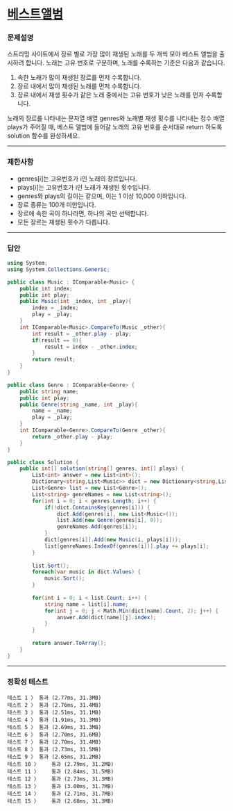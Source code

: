 # <a href="https://school.programmers.co.kr/learn/courses/30/lessons/42579">베스트앨범</a>

### 문제설명

스트리밍 사이트에서 장르 별로 가장 많이 재생된 노래를 두 개씩 모아 베스트 앨범을 출시하려 합니다. 노래는 고유 번호로 구분하며, 노래를 수록하는 기준은 다음과 같습니다.

 1. 속한 노래가 많이 재생된 장르를 먼저 수록합니다.
 2. 장르 내에서 많이 재생된 노래를 먼저 수록합니다.
 3. 장르 내에서 재생 횟수가 같은 노래 중에서는 고유 번호가 낮은 노래를 먼저 수록합니다.

노래의 장르를 나타내는 문자열 배열 genres와 노래별 재생 횟수를 나타내는 정수 배열 plays가 주어질 때, 베스트 앨범에 들어갈 노래의 고유 번호를 순서대로 return 하도록 solution 함수를 완성하세요.

***

### 제한사항

 - genres[i]는 고유번호가 i인 노래의 장르입니다.
 - plays[i]는 고유번호가 i인 노래가 재생된 횟수입니다.
 - genres와 plays의 길이는 같으며, 이는 1 이상 10,000 이하입니다.
 - 장르 종류는 100개 미만입니다.
 - 장르에 속한 곡이 하나라면, 하나의 곡만 선택합니다.
 - 모든 장르는 재생된 횟수가 다릅니다.

***

### 답안
``` csharp
using System;
using System.Collections.Generic;

public class Music : IComparable<Music> {
    public int index;
    public int play;
    public Music(int _index, int _play){
        index = _index;
        play = _play;
    }
    int IComparable<Music>.CompareTo(Music _other){
        int result = _other.play - play;
        if(result == 0){
            result = index - _other.index;
        }
        return result;
    }
}

public class Genre : IComparable<Genre> {
    public string name;
    public int play;
    public Genre(string _name, int _play){
        name = _name;
        play = _play;
    }
    int IComparable<Genre>.CompareTo(Genre _other){
        return _other.play - play;
    }
}

public class Solution {
    public int[] solution(string[] genres, int[] plays) {
        List<int> answer = new List<int>();
        Dictionary<string,List<Music>> dict = new Dictionary<string,List<Music>>();
        List<Genre> list = new List<Genre>();
        List<string> genreNames = new List<string>();
        for(int i = 0; i < genres.Length; i++) {
            if(!dict.ContainsKey(genres[i])) {
                dict.Add(genres[i], new List<Music>());
                list.Add(new Genre(genres[i], 0));
                genreNames.Add(genres[i]);
            }
            dict[genres[i]].Add(new Music(i, plays[i]));
            list[genreNames.IndexOf(genres[i])].play += plays[i];
        }
        
        list.Sort();
        foreach(var music in dict.Values) {
            music.Sort();
        }
        
        for(int i = 0; i < list.Count; i++) {
            string name = list[i].name;
            for(int j = 0; j < Math.Min(dict[name].Count, 2); j++) {
                answer.Add(dict[name][j].index);
            }
        }
        
        return answer.ToArray();
    }
}
```

***

### 정확성 테스트
```
테스트 1 〉	통과 (2.77ms, 31.3MB)
테스트 2 〉	통과 (2.76ms, 31.4MB)
테스트 3 〉	통과 (2.51ms, 31.1MB)
테스트 4 〉	통과 (1.91ms, 31.3MB)
테스트 5 〉	통과 (2.69ms, 31.3MB)
테스트 6 〉	통과 (2.70ms, 31.6MB)
테스트 7 〉	통과 (2.70ms, 31.4MB)
테스트 8 〉	통과 (2.73ms, 31.5MB)
테스트 9 〉	통과 (2.65ms, 31.2MB)
테스트 10 〉	통과 (2.79ms, 31.2MB)
테스트 11 〉	통과 (2.84ms, 31.5MB)
테스트 12 〉	통과 (2.73ms, 31.3MB)
테스트 13 〉	통과 (3.00ms, 31.7MB)
테스트 14 〉	통과 (2.71ms, 31.7MB)
테스트 15 〉	통과 (2.68ms, 31.3MB)
```